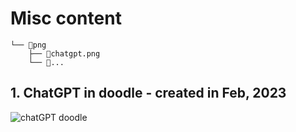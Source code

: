 # Misc content


```
└── 📁png
    ├── 📄chatgpt.png
    └── 📄...
```

## 1. ChatGPT in doodle - created in Feb, 2023

![chatGPT doodle](https://github.com/girliemac/a-picture-is-worth-a-1000-words/blob/main/misc/png/chatgpt.png?raw=true)
